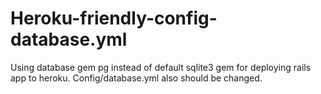 # Heroku-friendly-config-database.yml

Using database gem pg instead of default sqlite3 gem for deploying rails app to heroku.
Config/database.yml also should be changed.
